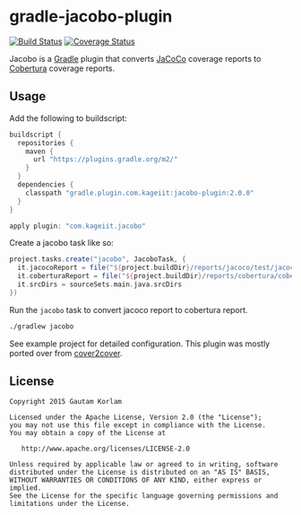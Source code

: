 gradle-jacobo-plugin
======================
[![Build Status](https://travis-ci.org/kageiit/gradle-jacobo-plugin.svg?branch=master)](https://travis-ci.org/kageiit/gradle-jacobo-plugin) [![Coverage Status](https://coveralls.io/repos/github/kageiit/gradle-jacobo-plugin/badge.svg?branch=master)](https://coveralls.io/github/kageiit/gradle-jacobo-plugin?branch=master)

Jacobo is a [Gradle](https://www.gradle.org) plugin that converts [JaCoCo](http://www.eclemma.org/jacoco/) coverage reports to [Cobertura](http://cobertura.github.io/cobertura/) coverage reports.

Usage
-----
Add the following to buildscript:
```groovy
buildscript {
  repositories {
    maven {
      url "https://plugins.gradle.org/m2/"
    }
  }
  dependencies {
    classpath "gradle.plugin.com.kageiit:jacobo-plugin:2.0.0"
  }
}

apply plugin: "com.kageiit.jacobo"
```

Create a jacobo task like so:
```groovy
project.tasks.create("jacobo", JacoboTask, {
  it.jacocoReport = file("${project.buildDir}/reports/jacoco/test/jacocoTestReport.xml")
  it.coberturaReport = file("${project.buildDir}/reports/cobertura/cobertura.xml")
  it.srcDirs = sourceSets.main.java.srcDirs
})
```

Run the `jacobo` task to convert jacoco report to cobertura report.
```bash
./gradlew jacobo
```

See example project for detailed configuration. This plugin was mostly ported over from [cover2cover](https://github.com/rix0rrr/cover2cover).

License
-------

    Copyright 2015 Gautam Korlam

    Licensed under the Apache License, Version 2.0 (the "License");
    you may not use this file except in compliance with the License.
    You may obtain a copy of the License at

       http://www.apache.org/licenses/LICENSE-2.0

    Unless required by applicable law or agreed to in writing, software
    distributed under the License is distributed on an "AS IS" BASIS,
    WITHOUT WARRANTIES OR CONDITIONS OF ANY KIND, either express or implied.
    See the License for the specific language governing permissions and
    limitations under the License.
